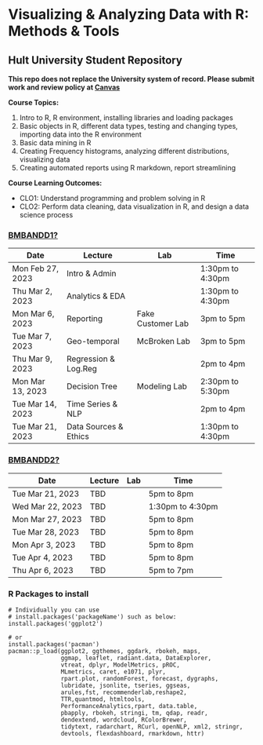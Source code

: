 # Visualizing & Analyzing Data with R: Methods & Tools
## Hult University Student Repository

**This repo does not replace the University system of record. Please submit work and review policy at [Canvas](https://mycourses.hult.edu/courses/3389826)**

**Course Topics:** 

1. Intro to R, R environment, installing libraries and loading packages
2. Basic objects in R, different data types, testing and changing types, importing data into the R environment
3. Basic data mining in R
4. Creating Frequency histograms, analyzing different distributions, visualizing data
5. Creating automated reports using R markdown, report streamlining 

**Course Learning Outcomes:**

* CLO1: Understand programming and problem solving in R 
* CLO2: Perform data cleaning, data visualization in R, and design a data science process

### [BMBANDD1?](https://mycourses.hult.edu/courses/3389827/assignments/syllabus#calendar)

| Date             | Lecture              | Lab             | Time             |
|------------------|----------------------|-----------------|------------------|
| Mon Feb 27, 2023 | Intro & Admin        |                 | 1:30pm to 4:30pm |
| Thu Mar 2, 2023  | Analytics & EDA      |                 | 1:30pm to 4:30pm |
| Mon Mar 6, 2023  | Reporting            |Fake Customer Lab| 3pm to 5pm       |
| Tue Mar 7, 2023  | Geo-temporal         |McBroken Lab     | 3pm to 5pm       |
| Thu Mar 9, 2023  | Regression & Log.Reg |                 | 2pm to 4pm       |
| Mon Mar 13, 2023 | Decision Tree        |Modeling Lab     | 2:30pm to 5:30pm |
| Tue Mar 14, 2023 | Time Series & NLP    |                 | 2pm to 4pm       |
| Tue Mar 21, 2023 | Data Sources & Ethics|                 | 1:30pm to 4:30pm |

### [BMBANDD2?](https://mycourses.hult.edu/courses/3389826/assignments/syllabus#calendar)

| Date             | Lecture   | Lab  | Time             |
|------------------|-----------|------|------------------|
| Tue Mar 21, 2023 | TBD       |      | 5pm to 8pm       |
| Wed Mar 22, 2023 | TBD       |      | 1:30pm to 4:30pm |
| Mon Mar 27, 2023 | TBD       |      | 5pm to 8pm       |
| Tue Mar 28, 2023 | TBD       |      | 5pm to 8pm       |
| Mon Apr 3, 2023  | TBD       |      | 5pm to 8pm       |
| Tue Apr 4, 2023  | TBD       |      | 5pm to 8pm       |
| Thu Apr 6, 2023  | TBD       |      | 5pm to 7pm       |

### R Packages to install
```
# Individually you can use 
# install.packages('packageName') such as below:
install.packages('ggplot2')

# or 
install.packages('pacman')
pacman::p_load(ggplot2, ggthemes, ggdark, rbokeh, maps, 
               ggmap, leaflet, radiant.data, DataExplorer,
               vtreat, dplyr, ModelMetrics, pROC,
               MLmetrics, caret, e1071, plyr, 
               rpart.plot, randomForest, forecast, dygraphs,
               lubridate, jsonlite, tseries, ggseas,
               arules,fst, recommenderlab,reshape2,
               TTR,quantmod, htmltools,
               PerformanceAnalytics,rpart, data.table,
               pbapply, rbokeh, stringi, tm, qdap, readr,
               dendextend, wordcloud, RColorBrewer,
               tidytext, radarchart, RCurl, openNLP, xml2, stringr,
               devtools, flexdashboard, rmarkdown, httr)

```
